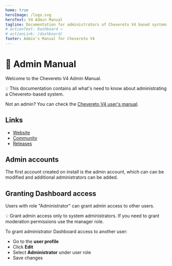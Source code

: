 ```yaml
---
home: true
heroImage: /logo.svg
heroText: V4 Admin Manual
tagline: Documentation for administrators of Chevereto V4 based systems
# actionText: Dashboard →
# actionLink: /dashboard/
footer: Admin's Manual for Chevereto V4
---
```


# 👸 Admin Manual

Welcome to the Chevereto V4 Admin Manual.

💡 This documentation contains all what's need to know about administrating a Chevereto-based system.

Not an admin? You can check the [Chevereto V4 user's manual](https://v4-user.chevereto.com/).

## Links

* [Website](https://chevereto.com/)
* [Community](https://chevereto.com/community/)
* [Releases](https://releases.chevereto.com/)

## Admin accounts

The first account created on install is the admin account, which can can be modified and additional administrators can be added.

## Granting Dashboard access

Users with role "Administrator" can grant admin access to other users.

💡 Grant admin access only to system administrators. If you need to grant moderation permissions use the manager role.

To grant administrator Dashboard access to another user:

* Go to the **user profile**
* Click **Edit**
* Select **Administrator** under user role
* Save changes
